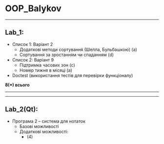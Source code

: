 # OOP_Balykov

_______________________________________________________
## Lab_1:
+ Список 1: Варіант 2 
  + Додаткові методи сортування (Шелла, Бульбашкою) (a)
  + Сортування за зростанням чи спаданням (d)  
+ Список 2: Варіант 9
  + Підтримка часових зон (c)
  + Номер тижня в місяці (a) 
+ Doctest (використання тестів для перевірки функціоналу)

**8(*) всього**
_______________________________________________________

_______________________________________________________
## Lab_2(Qt):
+ Програма 2 – система для нотаток
  + Базові можливості
  + Додаткові можливості:
    + (4)
